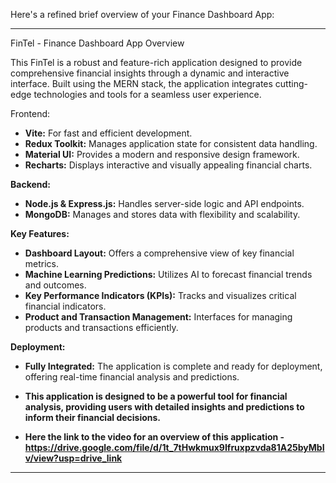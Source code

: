 Here's a refined brief overview of your Finance Dashboard App:

---

 FinTel  - Finance Dashboard App Overview

This FinTel is a robust and feature-rich application designed to provide comprehensive financial insights through a dynamic and interactive interface. Built using the MERN stack, the application integrates cutting-edge technologies and tools for a seamless user experience.

Frontend:
- **Vite:** For fast and efficient development.
- **Redux Toolkit:** Manages application state for consistent data handling.
- **Material UI:** Provides a modern and responsive design framework.
- **Recharts:** Displays interactive and visually appealing financial charts.

**Backend:**
- **Node.js & Express.js:** Handles server-side logic and API endpoints.
- **MongoDB:** Manages and stores data with flexibility and scalability.

**Key Features:**
- **Dashboard Layout:** Offers a comprehensive view of key financial metrics.
- **Machine Learning Predictions:** Utilizes AI to forecast financial trends and outcomes.
- **Key Performance Indicators (KPIs):** Tracks and visualizes critical financial indicators.
- **Product and Transaction Management:** Interfaces for managing products and transactions efficiently.

**Deployment:**
- **Fully Integrated:** The application is complete and ready for deployment, offering real-time financial analysis and predictions.
  
- **This application is designed to be a powerful tool for financial analysis, providing users with detailed insights and predictions to inform their financial decisions.**
- **Here the link to the video for an overview of this application - https://drive.google.com/file/d/1t_7tHwkmux9Ifruxpzvda81A25byMbIv/view?usp=drive_link**
---
